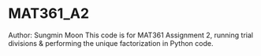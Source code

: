 # MAT361_A2
Author: Sungmin Moon
This code is for MAT361 Assignment 2, running trial divisions & performing the unique factorization in Python code.
